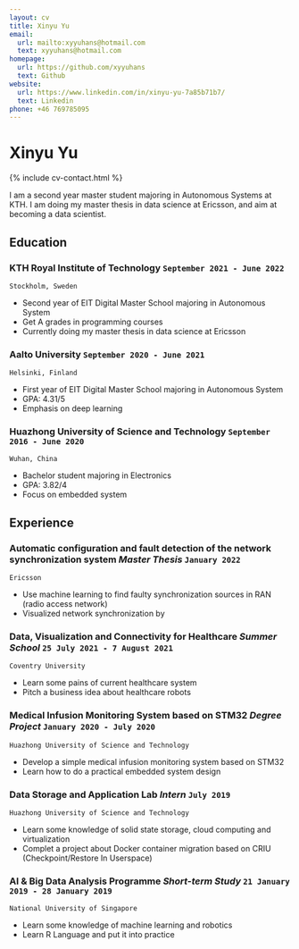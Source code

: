 ```yaml
---
layout: cv
title: Xinyu Yu
email:
  url: mailto:xyyuhans@hotmail.com
  text: xyyuhans@hotmail.com
homepage:
  url: https://github.com/xyyuhans
  text: Github
website:
  url: https://www.linkedin.com/in/xinyu-yu-7a85b71b7/
  text: Linkedin
phone: +46 769785095
---
```


# **Xinyu Yu**

<!--
include contact information from the front matter
Supported arguments:
    - homepage: url, text
    - phone
    - email
-->

{% include cv-contact.html %}

I am a second year master student majoring in Autonomous Systems at KTH. I am doing my master thesis in data science at Ericsson, and aim at becoming a data scientist.

## Education

### **KTH Royal Institute of Technology** `September 2021 - June 2022`

```
Stockholm, Sweden
```

- Second year of EIT Digital Master School majoring in Autonomous System
- Get A grades in programming courses
- Currently doing my master thesis in data science at Ericsson
  
### **Aalto University** `September 2020 - June 2021`

```
Helsinki, Finland
```

- First year of EIT Digital Master School majoring in Autonomous System
- GPA: 4.31/5
- Emphasis on deep learning

### **Huazhong University of Science and Technology** `September 2016 - June 2020`

```
Wuhan, China
```

- Bachelor student majoring in Electronics
- GPA: 3.82/4
- Focus on embedded system

## Experience

### **Automatic configuration and fault detection of the network synchronization system** _Master Thesis_ `January 2022`

```
Ericsson
```

- Use machine learning to find faulty synchronization sources in RAN (radio access network)
- Visualized network synchronization by 

### **Data, Visualization and Connectivity for Healthcare** _Summer School_ `25 July 2021 - 7 August 2021`

```
Coventry University
```

- Learn some pains of current healthcare system
- Pitch a business idea about healthcare robots

### **Medical Infusion Monitoring System based on STM32** _Degree Project_ `January 2020 - July 2020`

```
Huazhong University of Science and Technology
```

- Develop a simple medical infusion monitoring system based on STM32
- Learn how to do a practical embedded system design

### **Data Storage and Application Lab** _Intern_ `July 2019`

```
Huazhong University of Science and Technology
```

- Learn some knowledge of solid state storage, cloud computing and virtualization
- Complet a project about Docker container migration based on CRIU (Checkpoint/Restore In Userspace)

### **AI & Big Data Analysis Programme** _Short-term Study_ `21 January 2019 - 28 January 2019`

```
National University of Singapore
```

- Learn some knowledge of machine learning and robotics
- Learn R Language and put it into practice

<!-- ### Footer

Last updated: May 2013 -->
